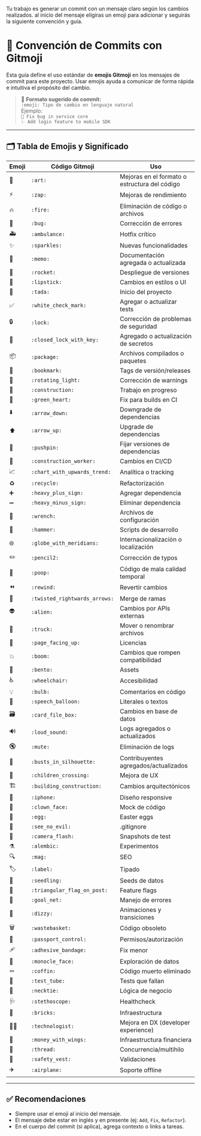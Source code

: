 Tu trabajo es generar un commit con un mensaje claro según los cambios realizados. al inicio del mensaje eligiras un emoji para adicionar y seguirás la siguiente convención y guía.

# 📘 Convención de Commits con Gitmoji

Esta guía define el uso estándar de **emojis Gitmoji** en los mensajes de commit para este proyecto. Usar emojis ayuda a comunicar de forma rápida e intuitiva el propósito del cambio.

> 📌 **Formato sugerido de commit:**  
> `:emoji: Tipo de cambio en lenguaje natural`  
> Ejemplo:  
> `🐛 Fix bug in service core`  
> `✨ Add login feature to mobile SDK`

---

## 🗂️ Tabla de Emojis y Significado

| Emoji | Código Gitmoji | Uso |
|-------|----------------|-----|
| 🎨 | `:art:` | Mejoras en el formato o estructura del código |
| ⚡️ | `:zap:` | Mejoras de rendimiento |
| 🔥 | `:fire:` | Eliminación de código o archivos |
| 🐛 | `:bug:` | Corrección de errores |
| 🚑️ | `:ambulance:` | Hotfix crítico |
| ✨ | `:sparkles:` | Nuevas funcionalidades |
| 📝 | `:memo:` | Documentación agregada o actualizada |
| 🚀 | `:rocket:` | Despliegue de versiones |
| 💄 | `:lipstick:` | Cambios en estilos o UI |
| 🎉 | `:tada:` | Inicio del proyecto |
| ✅ | `:white_check_mark:` | Agregar o actualizar tests |
| 🔒️ | `:lock:` | Corrección de problemas de seguridad |
| 🔐 | `:closed_lock_with_key:` | Agregado o actualización de secretos |
| 📦️ | `:package:` | Archivos compilados o paquetes |
| 🔖 | `:bookmark:` | Tags de versión/releases |
| 🚨 | `:rotating_light:` | Corrección de warnings |
| 🚧 | `:construction:` | Trabajo en progreso |
| 💚 | `:green_heart:` | Fix para builds en CI |
| ⬇️ | `:arrow_down:` | Downgrade de dependencias |
| ⬆️ | `:arrow_up:` | Upgrade de dependencias |
| 📌 | `:pushpin:` | Fijar versiones de dependencias |
| 👷 | `:construction_worker:` | Cambios en CI/CD |
| 📈 | `:chart_with_upwards_trend:` | Analítica o tracking |
| ♻️ | `:recycle:` | Refactorización |
| ➕ | `:heavy_plus_sign:` | Agregar dependencia |
| ➖ | `:heavy_minus_sign:` | Eliminar dependencia |
| 🔧 | `:wrench:` | Archivos de configuración |
| 🔨 | `:hammer:` | Scripts de desarrollo |
| 🌐 | `:globe_with_meridians:` | Internacionalización o localización |
| ✏️ | `:pencil2:` | Corrección de typos |
| 💩 | `:poop:` | Código de mala calidad temporal |
| ⏪️ | `:rewind:` | Revertir cambios |
| 🔀 | `:twisted_rightwards_arrows:` | Merge de ramas |
| 👽️ | `:alien:` | Cambios por APIs externas |
| 🚚 | `:truck:` | Mover o renombrar archivos |
| 📄 | `:page_facing_up:` | Licencias |
| 💥 | `:boom:` | Cambios que rompen compatibilidad |
| 🍱 | `:bento:` | Assets |
| ♿️ | `:wheelchair:` | Accesibilidad |
| 💡 | `:bulb:` | Comentarios en código |
| 💬 | `:speech_balloon:` | Literales o textos |
| 🗃️ | `:card_file_box:` | Cambios en base de datos |
| 🔊 | `:loud_sound:` | Logs agregados o actualizados |
| 🔇 | `:mute:` | Eliminación de logs |
| 👥 | `:busts_in_silhouette:` | Contribuyentes agregados/actualizados |
| 🚸 | `:children_crossing:` | Mejora de UX |
| 🏗️ | `:building_construction:` | Cambios arquitectónicos |
| 📱 | `:iphone:` | Diseño responsive |
| 🤡 | `:clown_face:` | Mock de código |
| 🥚 | `:egg:` | Easter eggs |
| 🙈 | `:see_no_evil:` | .gitignore |
| 📸 | `:camera_flash:` | Snapshots de test |
| ⚗️ | `:alembic:` | Experimentos |
| 🔍️ | `:mag:` | SEO |
| 🏷️ | `:label:` | Tipado |
| 🌱 | `:seedling:` | Seeds de datos |
| 🚩 | `:triangular_flag_on_post:` | Feature flags |
| 🥅 | `:goal_net:` | Manejo de errores |
| 💫 | `:dizzy:` | Animaciones y transiciones |
| 🗑️ | `:wastebasket:` | Código obsoleto |
| 🛂 | `:passport_control:` | Permisos/autorización |
| 🩹 | `:adhesive_bandage:` | Fix menor |
| 🧐 | `:monocle_face:` | Exploración de datos |
| ⚰️ | `:coffin:` | Código muerto eliminado |
| 🧪 | `:test_tube:` | Tests que fallan |
| 👔 | `:necktie:` | Lógica de negocio |
| 🩺 | `:stethoscope:` | Healthcheck |
| 🧱 | `:bricks:` | Infraestructura |
| 🧑‍💻 | `:technologist:` | Mejora en DX (developer experience) |
| 💸 | `:money_with_wings:` | Infraestructura financiera |
| 🧵 | `:thread:` | Concurrencia/multihilo |
| 🦺 | `:safety_vest:` | Validaciones |
| ✈️ | `:airplane:` | Soporte offline |

---

## ✅ Recomendaciones

- Siempre usar el emoji al inicio del mensaje.
- El mensaje debe estar en inglés y en presente (ej: `Add`, `Fix`, `Refactor`).
- En el cuerpo del commit (si aplica), agrega contexto o links a tareas.